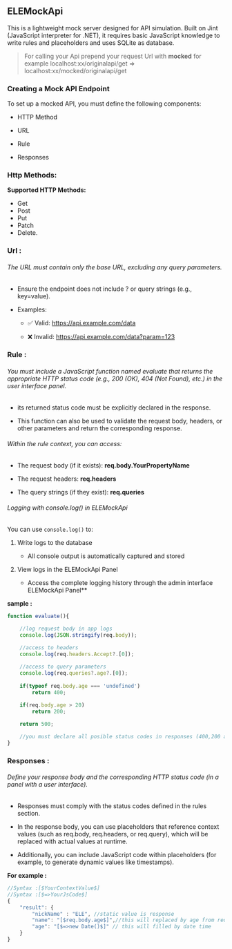 ﻿## ELEMockApi
This is a lightweight mock server designed for API simulation. Built on Jint (JavaScript interpreter for .NET), it requires basic JavaScript knowledge to write rules and placeholders and uses SQLite as database.

> For calling your Api prepend your request Url with **mocked** for example  localhost:xx/originalapi/get =>  localhost:xx/mocked/originalapi/get

### Creating a Mock API Endpoint
To set up a mocked API, you must define the following components:

- HTTP Method 

- URL 

- Rule 

- Responses

### Http Methods:
**Supported HTTP Methods:**
- Get
- Post 
- Put
- Patch 
- Delete.

### Url :
###### The URL must contain only the base URL, excluding any query parameters.

- Ensure the endpoint does not include ? or query strings (e.g., key=value).

- Examples:

    - ✅ Valid:  https://api.example.com/data

    - ❌ Invalid: https://api.example.com/data?param=123

### Rule :

###### You must include a JavaScript function named evaluate that returns the appropriate HTTP status code (e.g., 200 (OK), 404 (Not Found), etc.) in the user interface panel.

- its returned status code must be explicitly declared in the response.

- This function can also be used to validate the request body, headers, or other parameters and return the corresponding response.

###### Within the rule context, you can access:

- The request body (if it exists): **req.body.YourPropertyName**

- The request headers: **req.headers**

- The query strings (if they exist): **req.queries**



###### Logging with console.log() in ELEMockApi 

You can use ```console.log()``` to:

1. Write logs to the database

    - All console output is automatically captured and stored

2. View logs in the ELEMockApi Panel
    - Access the complete logging history through the admin interface
ELEMockApi Panel**

**sample :**
```js
function evaluate(){

    //log request body in app logs
    console.log(JSON.stringify(req.body));

    //access to headers
    console.log(req.headers.Accept?.[0]);
    
    //access to query parameters
    console.log(req.queries?.age?.[0]);
    
    if(typeof req.body.age === 'undefined')
        return 400;

    if(req.body.age > 20)
        return 200;
    
    return 500;

    //you must declare all posible status codes in responses (400,200 and 500)
}
```

### Responses :
###### Define your response body and the corresponding HTTP status code (in a panel with a user interface).

- Responses must comply with the status codes defined in the rules section.

- In the response body, you can use placeholders that reference context values (such as req.body, req.headers, or req.query), which will be replaced with actual values at runtime.

- Additionally, you can include JavaScript code within placeholders (for example, to generate dynamic values like timestamps).


**For example :**
```js
//Syntax :[$YourContextValue$]
//Syntax :[$=>YourJsCode$]
{
    "result": {
        "nickName" : "ELE", //static value is response
        "name": "[$req.body.age$]",//this will replaced by age from request body
        "age": "[$=>new Date()$]" // this will filled by date time
    }
}
```












